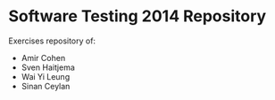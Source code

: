 Software Testing 2014 Repository
===

Exercises repository of:

* Amir Cohen
* Sven Haitjema
* Wai Yi Leung
* Sinan Ceylan